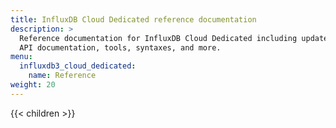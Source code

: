 ```yaml
---
title: InfluxDB Cloud Dedicated reference documentation
description: >
  Reference documentation for InfluxDB Cloud Dedicated including updates,
  API documentation, tools, syntaxes, and more.
menu: 
  influxdb3_cloud_dedicated:
    name: Reference
weight: 20
---
```


{{< children >}}
